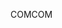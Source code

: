 <span data-ttu-id="f3c7c-101">COM</span><span class="sxs-lookup"><span data-stu-id="f3c7c-101">COM</span></span>